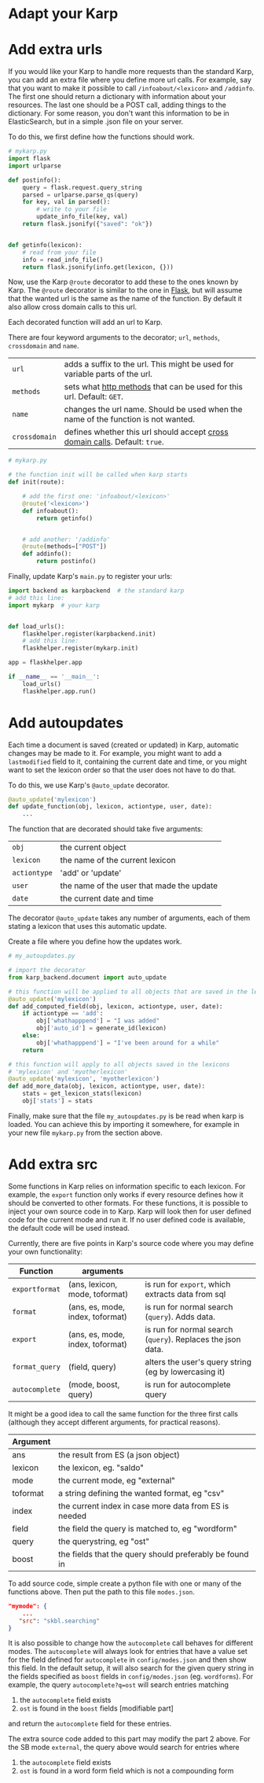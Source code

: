 # Adapt your Karp


Add extra urls
=======
If you would like your Karp to handle more requests than the standard
Karp, you can add an extra file where you define more url calls.
For example, say that you want to make it possible to call
`/infoabout/<lexicon>`
and
`/addinfo`.
The first one should return a dictionary with information about your
resources.
The last one should be a POST call, adding things to the dictionary.
For some reason, you don't want this information to be in ElasticSearch,
but in a simple .json file on your server.

To do this, we first define how the functions should work.

```python
# mykarp.py
import flask
import urlparse

def postinfo():
    query = flask.request.query_string
    parsed = urlparse.parse_qs(query)
    for key, val in parsed():
        # write to your file
        update_info_file(key, val)
    return flask.jsonify({"saved": "ok"})


def getinfo(lexicon):
    # read from your file
    info = read_info_file()
    return flask.jsonify(info.get(lexicon, {}))
```

Now, use the Karp `@route` decorator to add these to
the ones known by Karp. The `@route` decorator is similar to the one
in [Flask](http://flask.pocoo.org/docs/0.12/quickstart/), but will assume that the wanted url is the same
as the name of the function. By default it also allow cross domain calls to this url.

Each decorated function will add an url to Karp.

There are four keyword arguments to the decorator; `url`, `methods`, `crossdomain` and `name`.

|             |      |
|-------------|------|
|`url`        | adds a suffix  to the url. This might be used for variable parts of the url.|
|`methods`    | sets what [http methods](https://developer.mozilla.org/en-US/docs/Web/HTTP/Methods) that can be used for this url. Default: `GET`.|
|`name`       | changes the url name. Should be used when the name of the function is not wanted.|
|`crossdomain`| defines whether this url should accept [cross domain calls](https://developer.mozilla.org/en-US/docs/Web/HTTP/CORS). Default: `true`.|


```python
# mykarp.py

# the function init will be called when karp starts
def init(route):

    # add the first one: 'infoabout/<lexicon>'
    @route('<lexicon>')
    def infoabout():
        return getinfo()


    # add another: '/addinfo'
    @route(methods=["POST"])
    def addinfo():
        return postinfo()

```

Finally, update Karp's `main.py` to register your urls:

```python
import backend as karpbackend  # the standard karp
# add this line:
import mykarp  # your karp


def load_urls():
    flaskhelper.register(karpbackend.init)
    # add this line:
    flaskhelper.register(mykarp.init)

app = flaskhelper.app

if __name__ == '__main__':
    load_urls()
    flaskhelper.app.run()
```


Add autoupdates
===============
Each time a document is saved (created or updated) in Karp,
automatic changes may be made to it. For example, you might want
to add a `lastmodified` field to it, containing the current date
and time, or you might want to set the lexicon order so that
the user does not have to do that.

To do this, we use Karp's `@auto_update` decorator.
```python
@auto_update('mylexicon')
def update_function(obj, lexicon, actiontype, user, date):
    ...
```
The function that are decorated should take five arguments:

|      |                     |
|------|-------------------- |
|`obj` |  the current object |
|`lexicon`|  the name of the current lexicon |
|`actiontype` | 'add' or 'update' |
|`user` |  the name of the user that made the update |
|`date` |  the current date and time |

The decorator `@auto_update` takes any number of arguments, each of them stating a lexicon
that uses this automatic update.

Create a file where you define how the updates work.



```python
# my_autoupdates.py

# import the decorator
from karp_backend.document import auto_update

# this function will be applied to all objects that are saved in the lexicon 'mylexicon'
@auto_update('mylexicon')
def add_computed_field(obj, lexicon, actiontype, user, date):
    if actiontype == 'add':
        obj['whathapppend'] = "I was added"
        obj['auto_id'] = generate_id(lexicon)
    else:
        obj['whathapppend'] = "I've been around for a while"
    return

# this function will apply to all objects saved in the lexicons
# 'mylexicon' and 'myotherlexicon'
@auto_update('mylexicon', 'myotherlexicon')
def add_more_data(obj, lexicon, actiontype, user, date):
    stats = get_lexicon_stats(lexicon)
    obj['stats'] = stats
```

Finally, make sure that the file `my_autoupdates.py` is be read when karp
is loaded. You can achieve this by importing it somewhere, for example
in your new file `mykarp.py` from the section above.



Add extra src
=============
Some functions in Karp relies on information specific to each lexicon.
For example, the `export` function only works if every resource defines
how it should be converted to other formats.
For these functions, it is possible to inject your own source code in to Karp.
Karp will look then for user defined code for the current mode and run it. If
no user defined code is available, the default code will be used instead.

Currently, there are five points in Karp's source code where you may define
your own functionality:

| Function       | arguments                        |  |
|----------------|----------------------------------|---------|
| `exportformat` | (ans, lexicon, mode, toformat)   | is run for `export`,  which extracts data from sql |
| `format`       | (ans, es, mode, index, toformat) | is run for normal search (`query`). Adds data. |
| `export`       | (ans, es, mode, index, toformat) |  is run for normal search (`query`).  Replaces the json data. |
| `format_query` | (field, query)                   | alters the user's query string (eg by lowercasing it) |
| `autocomplete` | (mode, boost, query)             | is run for autocomplete query |


It might be a good idea to call the same function for the three first
calls (although they accept different arguments, for practical reasons).

| Argument |     |
|----------|-----|
| ans      | the result from ES (a json object) |
| lexicon  | the lexicon, eg. "saldo"|
| mode     | the current mode, eg "external" |
| toformat | a string defining the wanted format, eg "csv" |
| index    | the current index in case more data from ES is needed |
| field    | the field the query is matched to, eg "wordform" |
| query    | the querystring, eg "ost" |
| boost    | the fields that the query should preferably be found in |


To add source code, simple create a python file with one or many of the functions above.
Then put the path to this file `modes.json`.
```json
"mymode": {
    ...
   "src": "skbl.searching"
}
```

It is also possible to change how the `autocomplete` call behaves for
different modes. The `autocomplete` will always look for entries that have a value set
for the field defined for `autocomplete` in `config/modes.json` and then show this field.
In the default setup, it will also search for the given query string in the
fields specified as `boost` fields in `config/modes.json` (eg. `wordforms`).
For example, the query `autocomplete?q=ost` will search entries matching

1. the `autocomplete` field exists
2. `ost` is found in the `boost` fields [modifiable part]

and return the `autocomplete` field for these entries.

The extra source code added to this part may modify the part 2 above. For the SB mode
`external`, the query above would search for entries where

1. the `autocomplete` field exists
2. `ost` is found in a word form field which is not a compounding form
